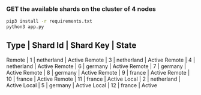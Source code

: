 ### GET the available shards on the cluster of 4 nodes

```bash
pip3 install -r requirements.txt
python3 app.py
```
Type   | Shard Id | Shard Key  | State 
---------------------------------------
Remote | 1        | netherland | Active
Remote | 3        | netherland | Active
Remote | 4        | netherland | Active
Remote | 6        | germany    | Active
Remote | 7        | germany    | Active
Remote | 8        | germany    | Active
Remote | 9        | france     | Active
Remote | 10       | france     | Active
Remote | 11       | france     | Active
Local  | 2        | netherland | Active
Local  | 5        | germany    | Active
Local  | 12       | france     | Active